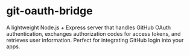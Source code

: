 # git-oauth-bridge
A lightweight Node.js + Express server that handles GitHub OAuth authentication, exchanges authorization codes for access tokens, and retrieves user information. Perfect for integrating GitHub login into your apps.

